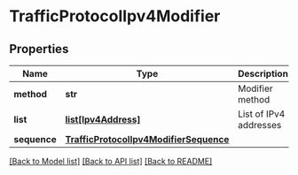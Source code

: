 # TrafficProtocolIpv4Modifier

## Properties
Name | Type | Description | Notes
------------ | ------------- | ------------- | -------------
**method** | **str** | Modifier method | 
**list** | [**list[Ipv4Address]**](Ipv4Address.md) | List of IPv4 addresses | [optional] 
**sequence** | [**TrafficProtocolIpv4ModifierSequence**](TrafficProtocolIpv4ModifierSequence.md) |  | [optional] 

[[Back to Model list]](../README.md#documentation-for-models) [[Back to API list]](../README.md#documentation-for-api-endpoints) [[Back to README]](../README.md)


